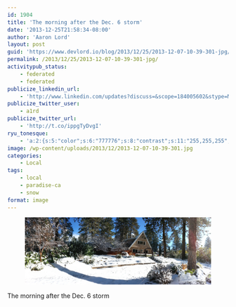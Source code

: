 ```yaml
---
id: 1904
title: 'The morning after the Dec. 6 storm'
date: '2013-12-25T21:58:34-08:00'
author: 'Aaron Lord'
layout: post
guid: 'https://www.devlord.io/blog/2013/12/25/2013-12-07-10-39-301-jpg/'
permalink: /2013/12/25/2013-12-07-10-39-301-jpg/
activitypub_status:
    - federated
    - federated
publicize_linkedin_url:
    - 'http://www.linkedin.com/updates?discuss=&scope=184005602&stype=M&topic=5821851329957470208&type=U&a=PN0j'
publicize_twitter_user:
    - a1rd
publicize_twitter_url:
    - 'http://t.co/ippgTyDvgI'
ryu_tonesque:
    - 'a:2:{s:5:"color";s:6:"777776";s:8:"contrast";s:11:"255,255,255";}'
image: /wp-content/uploads/2013/12/2013-12-07-10-39-301.jpg
categories:
    - Local
tags:
    - local
    - paradise-ca
    - snow
format: image
---
```


<!-- wp:image {"align":"center"} -->
<figure class="wp-block-image aligncenter"><img src="/wp-content/uploads/2013/12/2013-12-07-10-39-301.jpg" alt=""/></figure>
<!-- /wp:image -->

<!-- wp:paragraph -->
<p>The morning after the Dec. 6 storm</p>
<!-- /wp:paragraph -->